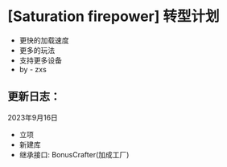 # [Saturation firepower] 转型计划
- 更快的加载速度
- 更多的玩法
- 支持更多设备
- by - zxs
## 更新日志：
2023年9月16日
- 立项
- 新建库
- 继承接口: BonusCrafter(加成工厂)
